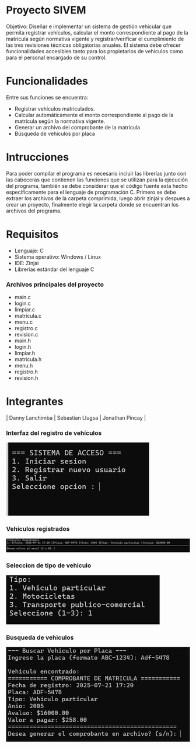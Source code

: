 # Proyecto SIVEM
Objetivo: Diseñar e implementar un sistema de gestión vehicular que permita registrar vehículos, calcular el monto correspondiente al pago de la matrícula según normativa vigente y registrar/verificar el cumplimiento de las tres revisiones técnicas obligatorias anuales. El sistema debe ofrecer funcionalidades accesibles tanto para los propietarios de vehículos como para el personal encargado de su control.
# Funcionalidades 
Entre sus funciones se encuentra:
- Registrar vehículos matriculados.
- Calcular automáticamente el monto correspondiente al pago de la matrícula según la normativa vigente.
- Generar un archivo del comprobante de la matricula
- Búsqueda de vehículos por placa
# Intrucciones 
Para poder compilar el programa es necesario incluir las librerías junto con las cabeceras que contienen las funciones que se utilizan para la ejecución del programa, también se debe considerar que el código fuente esta hecho especifícamente para el lenguaje de programación C. Primero se debe extraer los archivos de la carpeta comprimida, luego abrir zinjai y despues a crear un proyecto, finalmente elegir la carpeta donde se encuentran los archivos del programa.
# Requisitos 
- Lenguaje: C
- Sistema operativo: Windows / Linux
- IDE: Zinjai 
- Librerías estándar del lenguaje C
### Archivos principales del proyecto
- main.c
- login.c 
- limpiar.c
- matricula.c
- menu.c
- registro.c
- revision.c
- main.h
- login.h 
- limpiar.h
- matricula.h
- menu.h
- registro.h
- revision.h
# Integrantes
| Danny Lanchimba |
Sebastian Llugsa |
Jonathan Pincay |
### Interfaz del registro de vehículos
![Registro de vehículos](registro_vehiculos.png)
### Vehiculos registrados
![alt text](<vehiculos_registrados.png>)
### Seleccion de tipo de vehiculo
![alt text](tipo_vehiculo.png)
### Busqueda de vehiculos
![alt text](buscar_vehiculo.png)
